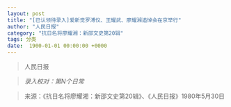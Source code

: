 ```yaml
---
layout: post
title: "[已认领待录入]爱新觉罗溥仪、王耀武、廖耀湘追悼会在京举行"
author: "人民日报"
category: "抗日名将廖耀湘：新邵文史第20辑"
tags: 分类
date:  1900-01-01 00:00:00 +0000
---
```

> 人民日报


> *录入校对：第N个日常*

> 来源：《抗日名将廖耀湘：新邵文史第20辑》、《人民日报》1980年5月30日